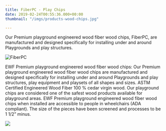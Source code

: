 ```yaml
---
title: FiberPC - Play Chips
date: 2019-02-24T00:55:36.000+00:00
thumbnail: "/imgs/products-wood-chips.jpg"

---
```

Our Premium playground engineered wood fiber wood chips, FiberPC, are manufactured and designed specifically for installing under and around Playgrounds and play structures.

![](/imgs/FiberPC_MainLogo@300x-100.jpg "FiberPC")

EWF Premium playground engineered wood fiber wood chips: Our Premium playground engineered wood fiber wood chips are manufactured and designed specifically for installing under and around Playgrounds and play structures, play equipment and playsets of all shapes and sizes. ASTM Certified Engineered Wood Fiber 100 % cedar virgin wood. Our playground chips are considered one of the safest wood products available for playground areas. EWF Premium playground engineered wood fiber wood chips when installed are accessible to people in wheelchairs (ADA compliant). The size of the pieces have been screened and processes to be 1 1/2” minus.

![](/imgs/wood-fiber-cedar-play-chips-800.jpg)